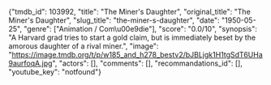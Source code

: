 {"tmdb_id": 103992, "title": "The Miner's Daughter", "original_title": "The Miner's Daughter", "slug_title": "the-miner-s-daughter", "date": "1950-05-25", "genre": ["Animation / Com\u00e9die"], "score": "0.0/10", "synopsis": "A Harvard grad tries to start a gold claim, but is immediately beset by the amorous daughter of a rival miner.", "image": "https://image.tmdb.org/t/p/w185_and_h278_bestv2/bJBLjgk1H1tgSdT6UHa9aurfoqA.jpg", "actors": [], "comments": [], "recommandations_id": [], "youtube_key": "notfound"}